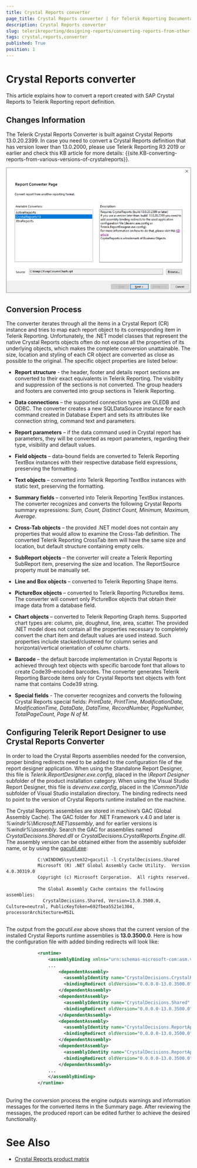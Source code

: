 ```yaml
---
title: Crystal Reports converter
page_title: Crystal Reports converter | for Telerik Reporting Documentation
description: Crystal Reports converter
slug: telerikreporting/designing-reports/converting-reports-from-other-reporting-solutions/crystal-reports-converter
tags: crystal,reports,converter
published: True
position: 1
---
```


# Crystal Reports converter



This article explains how to convert a report created with SAP Crystal Reports to Telerik Reporting report definition.
      

## Changes Information

The Telerik Crystal Reports Converter is built against Crystal Reports 13.0.20.2399. In case you need to convert a Crystal Reports definition that has version lower than 13.0.2000, please use Telerik Reporting R3 2019 or earlier
          and check this KB article for more details: {{site.KB-converting-reports-from-various-versions-of-crystalreports}}.
          
  ![crystal-reports-converter](images/Designer/crystal-reports-converter.png)

## Conversion Process

The converter iterates through all the items in a Crystal Report (CR) instance and tries to map each report object to its corresponding item in Telerik Reporting.
          Unfortunately, the .NET model classes that represent the native Crystal Reports objects often do not expose all the properties of its underlying objects,
          which makes the complete conversion unattainable. The size, location and styling of each CR object are converted as close as possible to the original.
          The specific object properties are listed below:
        

* __Report structure__ - the header, footer and details report sections are converted to their exact equivalents in Telerik Reporting.
              The visibility and suppression of the sections is not converted. The group headers and footers are converted into group sections in Telerik Reporting.
            

* __Data connections__ – the supported connection types are OLEDB and ODBC. The converter creates a new SQLDataSource instance
              for each command created in Database Expert and sets its attributes like connection string, command text and parameters.
            

* __Report parameters__ – if the data command used in Crystal report has parameters, they will be converted as report parameters,
              regarding their type, visibility and default values.
            

* __Field objects__ – data-bound fields are converted to Telerik Reporting TextBox instances with their respective database field expressions, preserving the formatting.
            

* __Text objects__ – converted into Telerik Reporting TextBox instances with static text, preserving the formatting.
            

* __Summary fields__ – converted into Telerik Reporting TextBox instances. The converter recognizes and converts the following Crystal Reports summary expressions: *Sum, Count, Distinct Count, Minimum, Maximum, Average*.
            

* __Cross-Tab objects__ – the provided .NET model does not contain any properties that would allow to examine the Cross-Tab definition.
              The converted Telerik Reporting CrossTab item will have the same size and location, but default structure containing empty cells.
            

* __SubReport objects__ – the converter will create a Telerik Reporting SubReport item, preserving the size and location. The ReportSource property must be manually set.
            

* __Line and Box objects__ – converted to Telerik Reporting Shape items.
            

* __PictureBox objects__ – converted to Telerik Reporting PictureBox items. The converter will convert only PictureBox objects that obtain their image data from a database field.
            

* __Chart objects__ – converted to Telerik Reporting Graph items. Supported chart types are: column, pie, doughnut, line, area, scatter.
              The provided .NET model does not contain all the properties necessary to completely convert the chart item and default values are used instead.
              Such properties include stacked/clustered for column series and horizontal/vertical orientation of column charts.
            

* __Barcode__ – the default barcode implementation in Crystal Reports is achieved through text objects with specific barcode font that allows 
              to create Code39-encoded barcodes. The converter generates Telerik Reporting Barcode items only for Crystal Reports text objects with font name that contains Code39 string.
            

* __Special fields__ - The converter recognizes and converts the following Crystal Reports special fields: *PrintDate, PrintTime, ModificationDate, ModificationTime, DataDate, DataTime, RecordNumber, PageNumber, TotalPageCount, Page N of M*.
            

## Configuring Telerik Report Designer to use Crystal Reports Converter

In order to load the Crystal Reports assemblies needed for the conversion, proper binding redirects need to be added to the configuration file of the report designer application.
          When using the Standalone Report Designer, this file is *Telerik.ReportDesigner.exe.config*, placed in the *\Report Designer* subfolder of the
          product installation category. When using the Visual Studio Report Designer, this file is *devenv.exe.config*, placed in the *\Common7\Ide* subfolder
          of Visual Studio installation directory. The binding redirects need to point to the version of Crystal Reports runtime installed on the machine.
        

The Crystal Reports assemblies are stored in machine’s GAC (Global Assembly Cache). The GAC folder for .NET Framework v.4.0 and later is 
        *%windir%\Microsoft.NET\assembly*, and for earlier versions is *%windir%\assembly*. 
        Search the GAC for assemblies named *CrystalDecisions.Shared.dll* or *CrystalDecisions.CrystalReports.Engine.dll*.
          The assembly version can be obtained either from the assembly subfolder name, or by using the
          [gacutil.exe](https://docs.microsoft.com/en-us/dotnet/framework/tools/gacutil-exe-gac-tool):          
        

	
````none
            C:\WINDOWS\system32>gacutil -l CrystalDecisions.Shared
            Microsoft (R) .NET Global Assembly Cache Utility.  Version 4.0.30319.0
            Copyright (c) Microsoft Corporation.  All rights reserved.

            The Global Assembly Cache contains the following assemblies:
              CrystalDecisions.Shared, Version=13.0.3500.0, Culture=neutral, PublicKeyToken=692fbea5521e1304, processorArchitecture=MSIL
            
````



The output from the *gacutil.exe* above shows that the current version of the installed Crystal Reports runtime assemblies is __13.0.3500.0__. 
          Here is how the configuration file with added binding redirects will look like:
        

	
````xml
            <runtime>
                <assemblyBinding xmlns="urn:schemas-microsoft-com:asm.v1">
                ...
                    <dependentAssembly>
                      <assemblyIdentity name="CrystalDecisions.CrystalReports.Engine" publicKeyToken="692fbea5521e1304" culture="neutral"/>   
                      <bindingRedirect oldVersion="0.0.0.0-13.0.3500.0" newVersion="13.0.3500.0"/>   
                    </dependentAssembly>
                    <dependentAssembly>
                      <assemblyIdentity name="CrystalDecisions.Shared" publicKeyToken="692fbea5521e1304" culture="neutral"/>
                      <bindingRedirect oldVersion="0.0.0.0-13.0.3500.0" newVersion="13.0.3500.0"/>
                    </dependentAssembly>
                    <dependentAssembly>
                      <assemblyIdentity name="CrystalDecisions.ReportAppServer.DataDefModel" publicKeyToken="692fbea5521e1304" culture="neutral"/>
                      <bindingRedirect oldVersion="0.0.0.0-13.0.3500.0" newVersion="13.0.3500.0"/>
                    </dependentAssembly>
                    <dependentAssembly>
                      <assemblyIdentity name="CrystalDecisions.ReportAppServer.ReportDefModel" publicKeyToken="692fbea5521e1304" culture="neutral"/>
                      <bindingRedirect oldVersion="0.0.0.0-13.0.3500.0" newVersion="13.0.3500.0"/>
                    </dependentAssembly>
                ...
                </assemblyBinding>
            </runtime>
            
````



During the conversion process the engine outputs warnings and information messages for the converted items in the Summary page. 
          After reviewing the messages, the produced report can be edited further to achieve the desired functionality.
        

# See Also

 * [Crystal Reports product matrix](https://wiki.scn.sap.com/wiki/display/BOBJ/Crystal+Reports+v.+9.1+to+SAP+Crystal+Reports+2013%2C+Runtime+Distribution+and+Supported+Operating+Systems)
